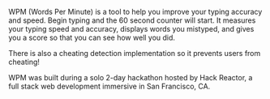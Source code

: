 
WPM (Words Per Minute) is a tool to help you improve your typing accuracy and speed. Begin typing and the 60 second counter will start. It measures your typing speed and accuracy, displays words you mistyped, and gives you a score so that you can see how well you did.

There is also a cheating detection implementation so it prevents users from cheating!

WPM was built during a solo 2-day hackathon hosted by Hack Reactor, a full stack web development immersive in San Francisco, CA.